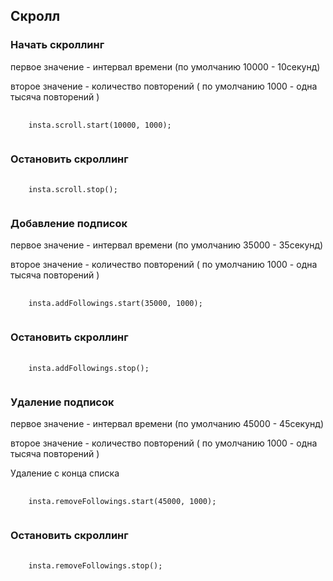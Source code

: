 <h2>Скролл</h2>

<h3>Начать скроллинг</h3>
<p> первое значение - интервал времени (по умолчанию 10000 - 10секунд)</p>
<p> второе значение - количество повторений ( по умолчанию 1000 - одна тысяча повторений )</p>
<pre>
  <code>
    insta.scroll.start(10000, 1000);
  </code>
</pre>

<h3>Остановить скроллинг</h3>
<pre>
  <code>
    insta.scroll.stop();
  </code>
</pre>

<h3>Добавление подписок</h3>
<p> первое значение - интервал времени (по умолчанию 35000 - 35секунд)</p>
<p> второе значение - количество повторений ( по умолчанию 1000 - одна тысяча повторений )</p>
<pre>
  <code>
    insta.addFollowings.start(35000, 1000);
  </code>
</pre>

<h3>Остановить скроллинг</h3>
<pre>
  <code>
    insta.addFollowings.stop();
  </code>
</pre>

<h3>Удаление подписок</h3>
<p> первое значение - интервал времени (по умолчанию 45000 - 45секунд)</p>
<p> второе значение - количество повторений ( по умолчанию 1000 - одна тысяча повторений )</p>
<p> Удаление с конца списка</p>
<pre>
  <code>
    insta.removeFollowings.start(45000, 1000);
  </code>
</pre>

<h3>Остановить скроллинг</h3>
<pre>
  <code>
    insta.removeFollowings.stop();
  </code>
</pre>
